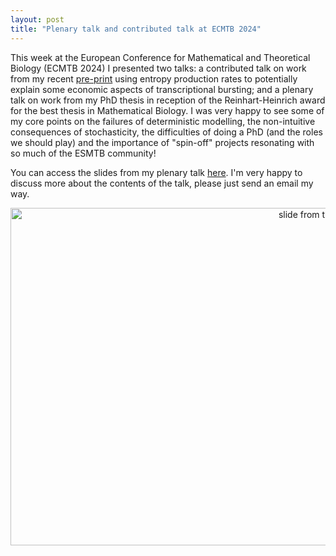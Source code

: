 ```yaml
---
layout: post
title: "Plenary talk and contributed talk at ECMTB 2024"
---
```


This week at the European Conference for Mathematical and Theoretical Biology (ECMTB 2024) I presented two talks: a contributed talk on work from my recent [pre-print](https://arxiv.org/abs/2405.12897) using entropy production rates to potentially explain some economic aspects of transcriptional bursting; and a plenary talk on work from my PhD thesis in reception of the Reinhart-Heinrich award for the best thesis in Mathematical Biology. I was very happy to see some of my core points on the failures of deterministic modelling, the non-intuitive consequences of stochasticity, the difficulties of doing a PhD (and the roles we should play) and the importance of "spin-off" projects resonating with so much of the ESMTB community!

You can access the slides from my plenary talk [here](https://docs.google.com/presentation/d/1m6kPdZRNR-LoytKl_DiLxalhyJ0WI_STb-sLuvnZN9E/edit?usp=sharing). I'm very happy to discuss more about the contents of the talk, please just send an email my way.

<div style="text-align: center;">
  <img src="https://jamesholehouse.github.io/_posts/slide-from-RH-talk.png" alt="slide from the talk" title="" width="960" height="540">
</div>
